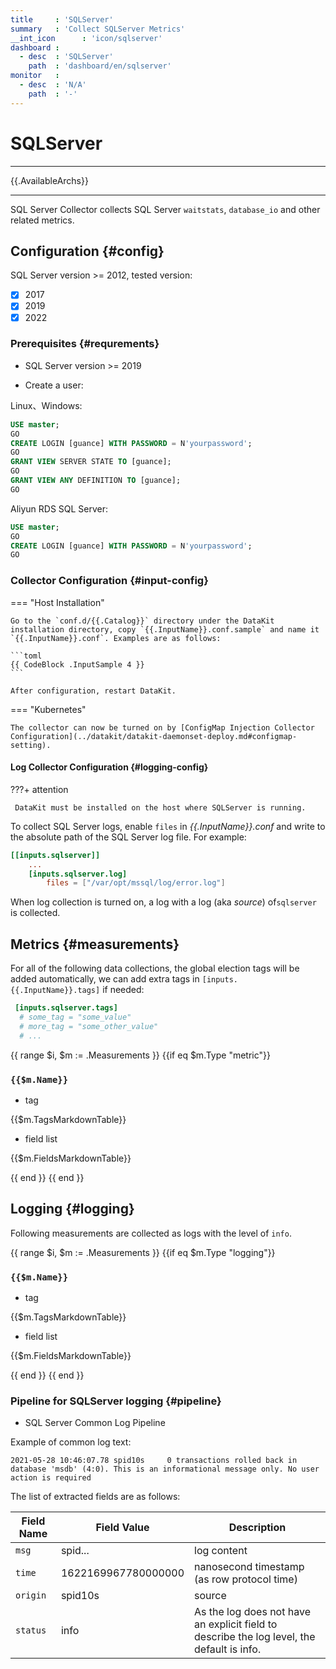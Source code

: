 ```yaml
---
title     : 'SQLServer'
summary   : 'Collect SQLServer Metrics'
__int_icon      : 'icon/sqlserver'
dashboard :
  - desc  : 'SQLServer'
    path  : 'dashboard/en/sqlserver'
monitor   :
  - desc  : 'N/A'
    path  : '-'
---
```


<!-- markdownlint-disable MD025 -->
# SQLServer
<!-- markdownlint-enable -->

---

{{.AvailableArchs}}

---

SQL Server Collector collects SQL Server `waitstats`, `database_io` and other related metrics.


## Configuration {#config}

SQL Server  version >= 2012, tested version:

- [x] 2017
- [x] 2019
- [x] 2022

### Prerequisites {#requrements}

- SQL Server version >= 2019

- Create a user:

Linux、Windows:

```sql
USE master;
GO
CREATE LOGIN [guance] WITH PASSWORD = N'yourpassword';
GO
GRANT VIEW SERVER STATE TO [guance];
GO
GRANT VIEW ANY DEFINITION TO [guance];
GO
```

Aliyun RDS SQL Server:

```sql
USE master;
GO
CREATE LOGIN [guance] WITH PASSWORD = N'yourpassword';
GO

```

<!-- markdownlint-disable MD046 -->
### Collector Configuration {#input-config}

=== "Host Installation"

    Go to the `conf.d/{{.Catalog}}` directory under the DataKit installation directory, copy `{{.InputName}}.conf.sample` and name it `{{.InputName}}.conf`. Examples are as follows:
    
    ```toml
    {{ CodeBlock .InputSample 4 }}
    ```
    
    After configuration, restart DataKit.

=== "Kubernetes"

    The collector can now be turned on by [ConfigMap Injection Collector Configuration](../datakit/datakit-daemonset-deploy.md#configmap-setting).
<!-- markdownlint-enable -->

#### Log Collector Configuration {#logging-config}

<!-- markdownlint-disable MD046 -->
???+ attention

     DataKit must be installed on the host where SQLServer is running.
<!-- markdownlint-enable -->

To collect SQL Server logs, enable `files` in *{{.InputName}}.conf* and write to the absolute path of the SQL Server log file. For example:

```toml hl_lines="4"
[[inputs.sqlserver]]
    ...
    [inputs.sqlserver.log]
        files = ["/var/opt/mssql/log/error.log"]
```

When log collection is turned on, a log with a log (aka *source*) of`sqlserver` is collected.

## Metrics {#measurements}

For all of the following data collections, the global election tags will be added automatically, we can add extra tags in `[inputs.{{.InputName}}.tags]` if needed:

``` toml
 [inputs.sqlserver.tags]
  # some_tag = "some_value"
  # more_tag = "some_other_value"
  # ...
```

<!-- markdownlint-disable MD024 -->
{{ range $i, $m := .Measurements }}
{{if eq $m.Type "metric"}}

### `{{$m.Name}}`

- tag

{{$m.TagsMarkdownTable}}

- field list

{{$m.FieldsMarkdownTable}}

{{ end }}
{{ end }}

## Logging {#logging}

Following measurements are collected as logs with the level of `info`.

{{ range $i, $m := .Measurements }}
{{if eq $m.Type "logging"}}

### `{{$m.Name}}`

- tag

{{$m.TagsMarkdownTable}}

- field list

{{$m.FieldsMarkdownTable}}

{{ end }}
{{ end }}
<!-- markdownlint-enable -->

### Pipeline for  SQLServer logging {#pipeline}

- SQL Server Common Log Pipeline

Example of common log text:

```log
2021-05-28 10:46:07.78 spid10s     0 transactions rolled back in database 'msdb' (4:0). This is an informational message only. No user action is required
```

The list of extracted fields are as follows:

| Field Name | Field Value         | Description                                                                                |
| ---------- | ------------------- | ------------------------------------------------------------------------------------------ |
| `msg`      | spid...             | log content                                                                                |
| `time`     | 1622169967780000000 | nanosecond timestamp (as row protocol time)                                                |
| `origin`   | spid10s             | source                                                                                     |
| `status`   | info                | As the log does not have an explicit field to describe the log level, the default is info. |
